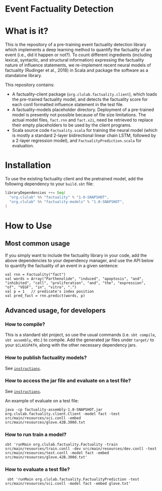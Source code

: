 # Event Factuality Detection

# What is it?

This is the repository of a pre-training event factuality detection library which implements a deep learning method to quantify the factuality of an event (i.e., did it happen or not?). To count different ingredients (including lexical, syntactic, and structural information) expressing the factuality nature of influence statements, we re-implement recent neural models of factuality (Rudinger et al., 2018) in Scala and package the software as a standalone library. 

This repository contains:
 
+ A factuality-client package (`org.clulab.factuality.client`), which loads the pre-trained factuality model, and detects the factuality score for each conll formatted influence statement in the test file.  
+ A factuality-models placeholder directory. Deployment of a pre-trained model is presently not possible because of file size limitations. The actual model files, `fact.rnn` and `fact.x2i`, need be retrieved to replace their empty placeholders to be used by the client programs.
+ Scala source code `Factuality.scala` for training the neural model (which is mostly a standard 2-layer bidirectional linear chain LSTM, followed by a 2-layer regression model), and `FactualityPrediction.scala` for evaluation.


# Installation

To use the existing factuality client and the pretrained model, add the following dependency to your `build.sbt` file:

```scala
libraryDependencies ++= Seq(
  "org.clulab" %% "factuality" % "1.0-SNAPSHOT",
  "org.clulab" %% "factuality-models" % "1.0-SNAPSHOT",
)
```

# How to Use

## Most common usage

If you simply want to include the factuality library in your code, add the above dependencies to your dependency manager, and use the API below to quantify the factuality of an event in a given sentence:

```
val rnn = Factuality("fact")
val words = Array("Parthenolide", "induced", "apoptosis", "and", "inhibited", "cell", "proliferation", "and", "the", "expression", "of", "VEGF", "in", "vitro", ".")
val p = 1   // predicate's index position
val pred_fact = rnn.predict(words, p)                     
```

## Advanced usage, for developers

### How to compile?

This is a standard sbt project, so use the usual commands (i.e. `sbt compile`, `sbt assembly`, etc.) to compile. Add the generated jar files under `target/` to your `$CLASSPATH`, along with the other necessary dependency jars.

### How to publish factuality models? 

See [`instructions`](https://github.com/clulab/factuality/blob/master/factuality-models/README.md).

### How to access the jar file and evaluate on a test file? 

See [`instructions`](https://github.com/clulab/factuality/tree/master/factuality-client).

An example of evaluate on a test file:

```java -cp factuality-assembly-1.0-SNAPSHOT.jar org.clulab.factuality.client.Client -model fact -test src/main/resources/sci.conll -embed src/main/resources/glove.42B.300d.txt```

### How to run train a model?
```sbt 'runMain org.clulab.factuality.Factuality -train src/main/resources/train.conll -dev src/main/resources/dev.conll -test src/main/resources/test.conll -model fact -embed src/main/resources/glove.42B.300d.txt'```

### How to evaluate a test file?
``` sbt 'runMain org.clulab.factuality.FactualityPrediction -test src/main/resources/sci.conll -model fact -embed glove.txt'``` 


